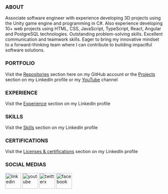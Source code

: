 ### ABOUT
Associate software engineer with experience developing 3D projects using the Unity game engine and programming in C#. Also experience developing 10+ web projects using HTML, CSS, JavaScript, TypeScript, React, Angular and PostgreSQL technologies. Outstanding problem-solving skills. Excellent communication and teamwork skills. Eager to bring my innovative mindset to a forward-thinking team where I can contribute to building impactful software solutions.

### PORTFOLIO
Visit the [Repositories](https://github.com/leonardo-collazo?tab=repositories) section here on my GitHub account or the [Projects](https://www.linkedin.com/in/leonardo-collazo-klenina/details/projects/) section on my LinkedIn profile or my [YouTube](https://youtube.com/@leonardo-collazo) channel

### EXPERIENCE
Visit the [Experience](https://www.linkedin.com/in/leonardo-collazo-klenina/details/experience/) section on my LinkedIn profile

### SKILLS
Visit the [Skills](https://www.linkedin.com/in/leonardo-collazo-klenina/details/skills/) section on my LinkedIn profile

### CERTIFICATIONS
Visit the [Licenses & certifications](https://www.linkedin.com/in/leonardo-collazo-klenina/details/certifications/) section on my LinkedIn profile

### SOCIAL MEDIAS
<a href="https://www.linkedin.com/in/leonardo-collazo-klenina" target="_blank"> <img src="https://img.icons8.com/fluency/48/linkedin.png" alt="linkedin" width="50" height="50"/></a>
<a href="https://www.youtube.com/@leonardo-collazo" target="_blank"> <img src="https://img.icons8.com/3d-fluency/94/youtube-play.png" alt="youtube" width="50" height="50"/></a>
<a href="https://x.com/Leonardo_C_K" target="_blank"> <img width="50" height="50" src="https://img.icons8.com/color/48/twitterx.png" alt="twitterx"/></a>
<a href="https://www.facebook.com/leonardo.collazo.klenina" target="_blank"> <img src="https://img.icons8.com/fluency/48/facebook-new.png" alt="facebook" width="50" height="50"/></a>
